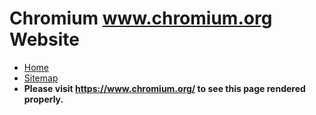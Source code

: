 # Chromium www.chromium.org Website

[logo]: https://storage.googleapis.com/chromium-website-lob-storage/9635ad74717513b5c7d701844ad9d3459aaf0733
[home]: /README.md

* [Home][home]
* [Sitemap](/.)
* **Please visit https://www.chromium.org/ to see this page rendered properly.**
